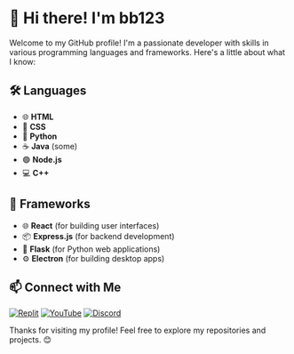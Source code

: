 # 👋 Hi there! I'm bb123

Welcome to my GitHub profile! I'm a passionate developer with skills in various programming languages and frameworks. Here's a little about what I know:

## 🛠️ Languages
- 🌐 **HTML**
- 🎨 **CSS**
- 🐍 **Python**
- ☕ **Java** (some)
- 🟢 **Node.js**
- 💻 **C++**

## 🧰 Frameworks
- 🌐 **React** (for building user interfaces)
- 📦 **Express.js** (for backend development)
- 🔗 **Flask** (for Python web applications)
- ⚙️ **Electron** (for building desktop apps)

## 📫 Connect with Me

[![Replit](https://img.shields.io/badge/Replit-%23000000.svg?style=for-the-badge&logo=Replit&logoColor=white)]([https://replit.com/@yourusername](https://replit.com/@notfullstackdev))
[![YouTube](https://img.shields.io/badge/YouTube-%23FF0000.svg?style=for-the-badge&logo=YouTube&logoColor=white)](https://youtube.com/c/yourchannel)
[![Discord](https://img.shields.io/badge/Discord-%235865F2.svg?style=for-the-badge&logo=Discord&logoColor=white)]([https://discord.com/invite/yourinvite](https://discord.com/users/1212506140244574249))

Thanks for visiting my profile! Feel free to explore my repositories and projects. 😊
